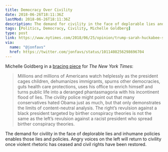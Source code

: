 ```yaml
---
title: Democracy Over Civility
date: 2018-06-26T18:11:36Z
lastMod: 2018-06-26T18:11:36Z
description: The demand for civility in the face of deplorable lies and inhumane policies enables those lies and policies.
tags: [Politics, Democracy, Civility, Michelle Goldberg]
type: post
link: https://www.nytimes.com/2018/06/25/opinion/trump-sarah-huckabee-sanders-restaurant-civility.html
via:
  name: "@jonfavs"
  href: https://twitter.com/jonfavs/status/1011408256298696704
---
```


Michelle Goldberg in a [bracing piece] for *The New York Times*:

> Millions and millions of Americans watch helplessly as the president cages
> children, dehumanizes immigrants, spurns other democracies, guts health care
> protections, uses his office to enrich himself and turns public life into a
> deranged phantasmagoria with his incontinent flood of lies. The civility
> police might point out that many conservatives hated Obama just as much, but
> that only demonstrates the limits of content-neutral analysis. The right’s
> revulsion against a black president targeted by birther conspiracy theories is
> not the same as the left’s revulsion against a racist president who spread
> birther conspiracy theories.

The demand for civility in the face of deplorable lies and inhumane policies
enables those lies and policies. Angry voices on the left will return to
civility once violent rhetoric has ceased and civil rights have been restored.

  [bracing piece]: https://www.nytimes.com/2018/06/25/opinion/trump-sarah-huckabee-sanders-restaurant-civility.html
    "We Have a Crisis of Democracy, Not Manners"

